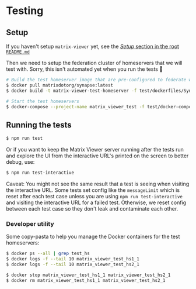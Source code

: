 # Testing

## Setup

If you haven't setup `matrix-viewer` yet, see the [_Setup_ section in the root `README.md`](../README.md#setup)

Then we need to setup the federation cluster of homeservers that we will test with.
Sorry, this isn't automated yet when you run the tests 🙇

```sh
# Build the test homeserver image that are pre-configured to federate with each other
$ docker pull matrixdotorg/synapse:latest
$ docker build -t matrix-viewer-test-homeserver -f test/dockerfiles/Synapse.Dockerfile test/dockerfiles/

# Start the test homeservers
$ docker-compose --project-name matrix_viewer_test -f test/docker-compose.yml up -d --no-recreate
```

## Running the tests

```sh
$ npm run test
```

Or if you want to keep the Matrix Viewer server running after the tests run and
explore the UI from the interactive URL's printed on the screen to better debug, use:

```sh
$ npm run test-interactive
```

Caveat: You might not see the same result that a test is seeing when visiting the
interactive URL. Some tests set config like the `messageLimit` which is reset
after each test case unless you are using `npm run test-interactive` and visiting the
interactive URL for a failed test. Otherwise, we reset config between each test case so
they don't leak and contaminate each other.

### Developer utility

Some copy-pasta to help you manage the Docker containers for the test homeservers:

```sh
$ docker ps --all | grep test_hs
$ docker logs -f --tail 10 matrix_viewer_test_hs1_1
$ docker logs -f --tail 10 matrix_viewer_test_hs2_1

$ docker stop matrix_viewer_test_hs1_1 matrix_viewer_test_hs2_1
$ docker rm matrix_viewer_test_hs1_1 matrix_viewer_test_hs2_1
```
